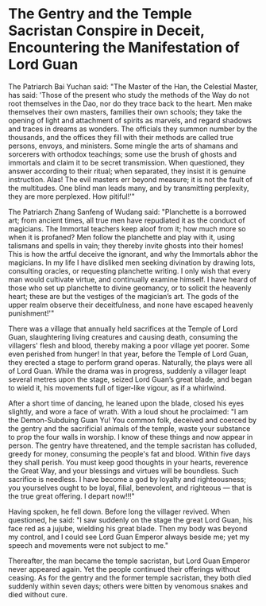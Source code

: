 # The Gentry and the Temple Sacristan Conspire in Deceit, Encountering the Manifestation of Lord Guan

The Patriarch Bai Yuchan said: "The Master of the Han, the Celestial Master, has said: 'Those of the present who study the methods of the Way do not root themselves in the Dao, nor do they trace back to the heart. Men make themselves their own masters, families their own schools; they take the opening of light and attachment of spirits as marvels, and regard shadows and traces in dreams as wonders. The officials they summon number by the thousands, and the offices they fill with their methods are called true persons, envoys, and ministers. Some mingle the arts of shamans and sorcerers with orthodox teachings; some use the brush of ghosts and immortals and claim it to be secret transmission. When questioned, they answer according to their ritual; when separated, they insist it is genuine instruction. Alas! The evil masters err beyond measure; it is not the fault of the multitudes. One blind man leads many, and by transmitting perplexity, they are more perplexed. How pitiful!'"

The Patriarch Zhang Sanfeng of Wudang said: "Planchette is a borrowed art; from ancient times, all true men have repudiated it as the conduct of magicians. The Immortal teachers keep aloof from it; how much more so when it is profaned? Men follow the planchette and play with it, using talismans and spells in vain; they thereby invite ghosts into their homes! This is how the artful deceive the ignorant, and why the Immortals abhor the magicians. In my life I have disliked men seeking divination by drawing lots, consulting oracles, or requesting planchette writing. I only wish that every man would cultivate virtue, and continually examine himself. I have heard of those who set up planchette to divine geomancy, or to solicit the heavenly heart; these are but the vestiges of the magician’s art. The gods of the upper realm observe their deceitfulness, and none have escaped heavenly punishment!'"

There was a village that annually held sacrifices at the Temple of Lord Guan, slaughtering living creatures and causing death, consuming the villagers' flesh and blood, thereby making a poor village yet poorer. Some even perished from hunger! In that year, before the Temple of Lord Guan, they erected a stage to perform grand operas. Naturally, the plays were all of Lord Guan. While the drama was in progress, suddenly a villager leapt several metres upon the stage, seized Lord Guan’s great blade, and began to wield it, his movements full of tiger-like vigour, as if a whirlwind.

After a short time of dancing, he leaned upon the blade, closed his eyes slightly, and wore a face of wrath. With a loud shout he proclaimed: "I am the Demon-Subduing Guan Yu! You common folk, deceived and coerced by the gentry and the sacrificial animals of the temple, waste your substance to prop the four walls in worship. I know of these things and now appear in person. The gentry have threatened, and the temple sacristan has colluded, greedy for money, consuming the people's fat and blood. Within five days they shall perish. You must keep good thoughts in your hearts, reverence the Great Way, and your blessings and virtues will be boundless. Such sacrifice is needless. I have become a god by loyalty and righteousness; you yourselves ought to be loyal, filial, benevolent, and righteous — that is the true great offering. I depart now!!!"

Having spoken, he fell down. Before long the villager revived. When questioned, he said: "I saw suddenly on the stage the great Lord Guan, his face red as a jujube, wielding his great blade. Then my body was beyond my control, and I could see Lord Guan Emperor always beside me; yet my speech and movements were not subject to me."

Thereafter, the man became the temple sacristan, but Lord Guan Emperor never appeared again. Yet the people continued their offerings without ceasing. As for the gentry and the former temple sacristan, they both died suddenly within seven days; others were bitten by venomous snakes and died without cure.
